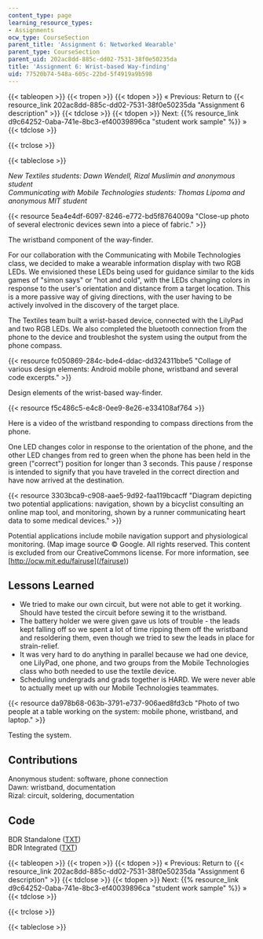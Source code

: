 ```yaml
---
content_type: page
learning_resource_types:
- Assignments
ocw_type: CourseSection
parent_title: 'Assignment 6: Networked Wearable'
parent_type: CourseSection
parent_uid: 202ac8dd-885c-dd02-7531-38f0e50235da
title: 'Assignment 6: Wrist-based Way-finding'
uid: 77520b74-548a-605c-22bd-5f4919a9b598
---
```


{{< tableopen >}}
{{< tropen >}}
{{< tdopen >}}
« Previous: Return to {{< resource_link 202ac8dd-885c-dd02-7531-38f0e50235da "Assignment 6 description" >}}
{{< tdclose >}}
{{< tdopen >}}
Next: {{% resource_link d9c64252-0aba-741e-8bc3-ef40039896ca "student work sample" %}} »
{{< tdclose >}}

{{< trclose >}}

{{< tableclose >}}

_New Textiles students: Dawn Wendell, Rizal Muslimin and anonymous student  
Communicating with Mobile Technologies students: Thomas Lipoma and anonymous MIT student_

{{< resource 5ea4e4df-6097-8246-e772-bd5f8764009a "Close-up photo of several electronic devices sewn into a piece of fabric." >}}

The wristband component of the way-finder.

For our collaboration with the Communicating with Mobile Technologies class, we decided to make a wearable information display with two RGB LEDs. We envisioned these LEDs being used for guidance similar to the kids games of "simon says" or "hot and cold", with the LEDs changing colors in response to the user's orientation and distance from a target location. This is a more passive way of giving directions, with the user having to be actively involved in the discovery of the target place.

The Textiles team built a wrist-based device, connected with the LilyPad and two RGB LEDs. We also completed the bluetooth connection from the phone to the device and troubleshot the system using the output from the phone compass.

{{< resource fc050869-284c-bde4-ddac-dd324311bbe5 "Collage of various design elements: Android mobile phone, wristband and several code excerpts." >}}

Design elements of the wrist-based way-finder.

{{< resource f5c486c5-e4c8-0ee9-8e26-e334108af764 >}}

Here is a video of the wristband responding to compass directions from the phone.

One LED changes color in response to the orientation of the phone, and the other LED changes from red to green when the phone has been held in the green ("correct") position for longer than 3 seconds. This pause / response is intended to signify that you have traveled in the correct direction and have now arrived at the destination.

{{< resource 3303bca9-c908-aae5-9d92-faa119bcacff "Diagram depicting two potential applications: navigation, shown by a bicyclist consulting an online map tool, and monitoring, shown by a runner communicating heart data to some medical devices." >}}

Potential applications include mobile navigation support and physiological monitoring. (Map image source © Google. All rights reserved. This content is excluded from our CreativeCommons license. For more information, see [http://ocw.mit.edu/fairuse](/fairuse))

Lessons Learned
---------------

*   We tried to make our own circuit, but were not able to get it working. Should have tested the circuit before sewing it to the wristband.
*   The battery holder we were given gave us lots of trouble - the leads kept falling off so we spent a lot of time ripping them off the wristband and resoldering them, even though we tried to sew the leads in place for strain-relief.
*   It was very hard to do anything in parallel because we had one device, one LilyPad, one phone, and two groups from the Mobile Technologies class who both needed to use the textile device.
*   Scheduling undergrads and grads together is HARD. We were never able to actually meet up with our Mobile Technologies teammates.

{{< resource da978b68-063b-3791-e737-906aed8fd3cb "Photo of two people at a table working on the system: mobile phone, wristband, and laptop." >}}

Testing the system.

Contributions
-------------

Anonymous student: software, phone connection  
Dawn: wristband, documentation  
Rizal: circuit, soldering, documentation

Code
----

BDR Standalone ([TXT](/courses/media-arts-and-sciences/mas-962-special-topics-new-textiles-spring-2010/assignments-and-projects/networked-wearable/assignment-6-wrist-based-way-finding/bdr_standalone_code.txt))  
BDR Integrated ([TXT](/courses/media-arts-and-sciences/mas-962-special-topics-new-textiles-spring-2010/assignments-and-projects/networked-wearable/assignment-6-wrist-based-way-finding/bdr_integrated_code.txt))

{{< tableopen >}}
{{< tropen >}}
{{< tdopen >}}
« Previous: Return to {{< resource_link 202ac8dd-885c-dd02-7531-38f0e50235da "Assignment 6 description" >}}
{{< tdclose >}}
{{< tdopen >}}
Next: {{% resource_link d9c64252-0aba-741e-8bc3-ef40039896ca "student work sample" %}} »
{{< tdclose >}}

{{< trclose >}}

{{< tableclose >}}